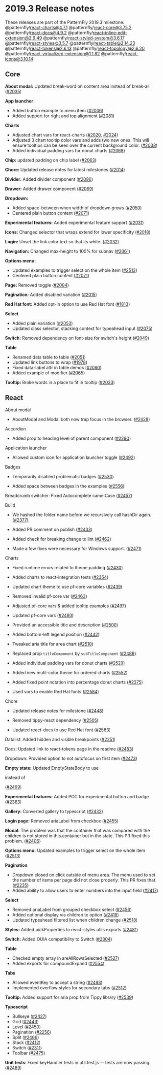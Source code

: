 # 2019.3 Release notes

These releases are part of the PatternFly 2019.3 milestone:
@patternfly/react-charts@4.7.1
@patternfly/react-core@3.75.2
@patternfly/react-docs@4.9.2
@patternfly/react-inline-edit-extension@2.9.49
@patternfly/react-styled-system@3.6.17
@patternfly/react-styles@3.5.7
@patternfly/react-table@2.14.23
@patternfly/react-tokens@2.6.13
@patternfly/react-topology@2.6.20
@patternfly/react-virtualized-extension@1.1.82
@patternfly/react-icons@3.10.14


## Core

**About modal:** Updated break-word on content area instead of break-all ([#2035](https://github.com/patternfly/patternfly-next/pull/2035))

**App launcher**
* Added button example to menu item    ([#2006](https://github.com/patternfly/patternfly-next/pull/2006)) 
* Added support for right and top alignment ([#2081](https://github.com/patternfly/patternfly-next/pull/2081))

**Charts**
-   Adjusted chart vars for react-charts ([#2020](https://github.com/patternfly/patternfly-next/pull/2020), [#2024](https://github.com/patternfly/patternfly-next/pull/2024))
-   Adjusted 3 chart tooltip color vars and adds two new ones. This will ensure tooltips can be seen over the current background color. ([#2038](https://github.com/patternfly/patternfly-next/pull/2038))    
-   Added individual padding vars for donut charts ([#2068](https://github.com/patternfly/patternfly-next/pull/2068))

**Chip:** updated padding on chip label ([#2063](https://github.com/patternfly/patternfly-next/pull/2063))

**Chore:** Updated release notes for latest milestones ([#2014](https://github.com/patternfly/patternfly-next/pull/2014))

**Divider:** Added divider component ([#2080](https://github.com/patternfly/patternfly-next/pull/2080))

**Drawer:** Added drawer component ([#2069](https://github.com/patternfly/patternfly-next/pull/2069))

**Dropdown:**
-   Added space-between when width of dropdown grows ([#2050](https://github.com/patternfly/patternfly-next/pull/2050))
-   Centered plain button content ([#2071](https://github.com/patternfly/patternfly-next/pull/2071))
    
**Experimental features:** Added experimental feature support ([#2031](https://github.com/patternfly/patternfly-next/pull/2031))

**Icons:** Changed selector that wraps extend for lower specificity ([#2018](https://github.com/patternfly/patternfly-next/pull/2018))

**Login:** Unset the link color text so that its white. ([#2032](https://github.com/patternfly/patternfly-next/pull/2032))

**Navigation:** Changed max-height to 100% for subnav  ([#2061](https://github.com/patternfly/patternfly-next/pull/2061))

**Options menu:**
-   Updated examples to trigger select on the whole item ([#2513](https://github.com/patternfly/patternfly-react/pull/2513))
-   Centered plain button content ([#2071](https://github.com/patternfly/patternfly-next/pull/2071))
    
**Page:** Removed toggle ([#2004](https://github.com/patternfly/patternfly-next/pull/2004))

**Pagination:** Added disabled variation ([#2015](https://github.com/patternfly/patternfly-next/pull/2015))

**Red Hat font:** Added opt-in option to use Red Hat font ([#1813](https://github.com/patternfly/patternfly-next/pull/1813))

**Select**
-   Added plain variation ([#2053](https://github.com/patternfly/patternfly-next/pull/2053))
-   Updated class selector, stacking context for typeahead input ([#2075](https://github.com/patternfly/patternfly-next/pull/2075))
    
**Switch:** Removed dependency on font-size for switch's height ([#2049](https://github.com/patternfly/patternfly-next/pull/2049))

**Table**
-   Renamed data table to table ([#2051](https://github.com/patternfly/patternfly-next/pull/2051))
-   Updated link buttons to wrap ([#1978](https://github.com/patternfly/patternfly-next/pull/1978))
-   Fixed data-label attr in table demos ([#2060](https://github.com/patternfly/patternfly-next/pull/2060))
-   Added example of modifier ([#2065](https://github.com/patternfly/patternfly-next/pull/2065))
    
**Tooltip:** Broke words in a place to fit in tooltip ([#2033](https://github.com/patternfly/patternfly-next/pull/2033))

## React

About modal

-   AboutModal and Modal both now trap focus in the browser. ([#2428](https://github.com/patternfly/patternfly-react/pull/2428))
    

Accordion

-   Added prop to heading level of parent component ([#2290](https://github.com/patternfly/patternfly-react/pull/2290))
    

Application launcher

-   Allowed custom icon for application launcher toggle ([#2492](https://github.com/patternfly/patternfly-react/pull/2492))
    

Badges

-   Temporarily disabled problematic badges ([#2530](https://github.com/patternfly/patternfly-react/pull/2530))
    
-   Added space between badges in the examples ([#2556](https://github.com/patternfly/patternfly-react/pull/2556))
    

Breadcrumb switcher: Fixed Autocomplete camelCase ([#2457](https://github.com/patternfly/patternfly-react/pull/2457))

Build

-   We hashed the folder name before we recursively call hashDir again.  ([#2377)](https://github.com/patternfly/patternfly-react/pull/2377)
    
-   Added PR comment on publish ([#2433](https://github.com/patternfly/patternfly-react/pull/2433))
    
-   Added check for breaking change to lint ([#2462](https://github.com/patternfly/patternfly-react/pull/2462))
    
-   Made a few fixes were necessary for Windows support. ([#2471](https://github.com/patternfly/patternfly-react/pull/2471))
    

Charts

-   Fixed runtime errors related to theme padding ([#2430](https://github.com/patternfly/patternfly-react/pull/2430))
    
-   Added charts to react-integration tests ([#2354](https://github.com/patternfly/patternfly-react/pull/2354))
    
-   Updated chart theme to use pf-core variables ([#2439](https://github.com/patternfly/patternfly-react/pull/2439))
    
-   Removed invalid pf-core var ([#2463](https://github.com/patternfly/patternfly-react/pull/2463))
    
-   Adjusted pf-core vars & added tooltip examples ([#2497](https://github.com/patternfly/patternfly-react/pull/2497))
    
-   Updated pf-core vars ([#2480](https://github.com/patternfly/patternfly-react/pull/2480))
    
-   Provided an accessible title and description ([#2500](https://github.com/patternfly/patternfly-react/pull/2500))
    
-   Added bottom-left legend position ([#2442](https://github.com/patternfly/patternfly-react/pull/2442))
    
-   Tweaked aria title for area chart ([#2510](https://github.com/patternfly/patternfly-react/pull/2510))
    
-   Replaced prop `titleComponent` by `subTitleComponent` ([#2488](https://github.com/patternfly/patternfly-react/pull/2488))
    
-   Added individual padding vars for donut charts ([#2529](https://github.com/patternfly/patternfly-react/pull/2529))
    
-   Added new mutil-color theme for ordered charts ([#2552](https://github.com/patternfly/patternfly-react/pull/2552))
    
-   Added fixed point notation into percentage donut charts ([#2375](https://github.com/patternfly/patternfly-react/pull/2375))
    
-   Used vars to enable Red Hat fonts ([#2584](https://github.com/patternfly/patternfly-react/pull/2584))
    

Chore

-   Updated release notes for milestone  ([#2448](https://github.com/patternfly/patternfly-react/pull/2448))
    
-   Removed tippy-react dependency ([#2505](https://github.com/patternfly/patternfly-react/pull/2505))
    
-   Updated react-docs to use Red Hat font ([#2563](https://github.com/patternfly/patternfly-react/pull/2563))
    

Datalist: Added hidden and visible breakpoints ([#2251](https://github.com/patternfly/patternfly-react/pull/2251))

Docs: Updated link to react-tokens page in the readme ([#2453](https://github.com/patternfly/patternfly-react/pull/2453))

Dropdown: Provided option to not autofocus on first item ([#2473](https://github.com/patternfly/patternfly-react/pull/2473))

**Empty state:** Updated EmptyStateBody to use <div> instead of <p> ([#2499](https://github.com/patternfly/patternfly-react/pull/2499))

**Experimental features:** Added POC for experimental button and badge ([#2363](https://github.com/patternfly/patternfly-react/pull/2363))

**Gallery:** Converted gallery to typescript ([#2432](https://github.com/patternfly/patternfly-react/pull/2432))

**Login page:** Removed ariaLabel from checkbox ([#2455](https://github.com/patternfly/patternfly-react/pull/2455))

**Modal:** The problem was that the container that was compared with the children is not stored in this.container but in the state. This PR fixed this problem.  ([#2406](https://github.com/patternfly/patternfly-react/pull/2406))

**Options menu:** Updated examples to trigger select on the whole item ([#2513](https://github.com/patternfly/patternfly-react/pull/2513))

**Pagination**
-   Dropdown closed on click outside of menu area. The menu used to set the number of items per page did not close properly. This PR fixes that. ([#2235](https://github.com/patternfly/patternfly-react/pull/2235))  
-   Added ability to allow users to enter numbers into the input field ([#2417](https://github.com/patternfly/patternfly-react/pull/2417))
    
**Select**
-   Removed ariaLabel from grouped checkbox select ([#2456](https://github.com/patternfly/patternfly-react/pull/2456))  
-   Added optional display via children to option ([#2419](https://github.com/patternfly/patternfly-react/pull/2419)) 
-   Updated typeahead filtered list when children change ([#2518](https://github.com/patternfly/patternfly-react/pull/2518))
    
**Styles:** Added pickProperties to react-styles utils exports ([#2481](https://github.com/patternfly/patternfly-react/pull/2481))

**Switch:** Added OUIA compatibility to Switch ([#2304](https://github.com/patternfly/patternfly-react/pull/2304))

**Table**
-   Checked empty array in areAllRowsSelected ([#2527](https://github.com/patternfly/patternfly-react/pull/2527))
-   Added exports for compoundExpand ([#2554](https://github.com/patternfly/patternfly-react/pull/2554))
    
**Tabs**
-   Allowed eventKey to accept a string ([#2493](https://github.com/patternfly/patternfly-react/pull/2493)) 
-   Implemented overflow styles for secondary tabs ([#2512](https://github.com/patternfly/patternfly-react/pull/2512))

**Tooltip:** Added support for aria prop from Tippy library ([#2539](https://github.com/patternfly/patternfly-react/pull/2539))

**Typescript**
-   Bullseye ([#2427](https://github.com/patternfly/patternfly-react/pull/2427)) 
-   Grid ([#2443](https://github.com/patternfly/patternfly-react/pull/2443))    
-   Level ([#2450](https://github.com/patternfly/patternfly-react/pull/2450))
-   Pagination ([#2256](https://github.com/patternfly/patternfly-react/pull/2256))  
-   Split ([#2466](https://github.com/patternfly/patternfly-react/pull/2466))
-   Stack ([#2412](https://github.com/patternfly/patternfly-react/pull/2412))
-   Switch ([#2311](https://github.com/patternfly/patternfly-react/pull/2311))
-   Toolbar ([#2475](https://github.com/patternfly/patternfly-react/pull/2475))
    
**Unit tests**: Fixed keyHandler tests in util.test.js -- tests are now passing. ([#2489](https://github.com/patternfly/patternfly-react/pull/2489))





<!--stackedit_data:
eyJoaXN0b3J5IjpbLTE1NjUxMzc5NjMsLTIwOTE3MTA2NjgsOD
Y4OTA2MDJdfQ==
-->